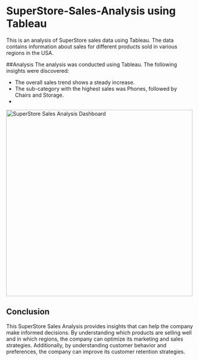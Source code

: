 # SuperStore-Sales-Analysis using Tableau
This is an analysis of SuperStore sales data using Tableau. The data contains information about sales for different products sold in various regions in the USA.

##Analysis
The analysis was conducted using Tableau. The following insights were discovered:
- The overall sales trend shows a steady increase.
- The sub-category with the highest sales was Phones, followed by Chairs and Storage.
- 
<img width="500" height="500" alt="SuperStore Sales Analysis Dashboard" src="https://github.com/GloryTrizza/SuperStore-Sales-Analysis/assets/77668194/a0781a6a-99b0-47c7-a7b4-dc5f27a85c17">


## Conclusion
This SuperStore Sales Analysis provides insights that can help the company make informed decisions. 
By understanding which products are selling well and in which regions, the company can optimize its marketing and sales strategies. Additionally, by understanding customer behavior and preferences, the company can improve its customer retention strategies.
